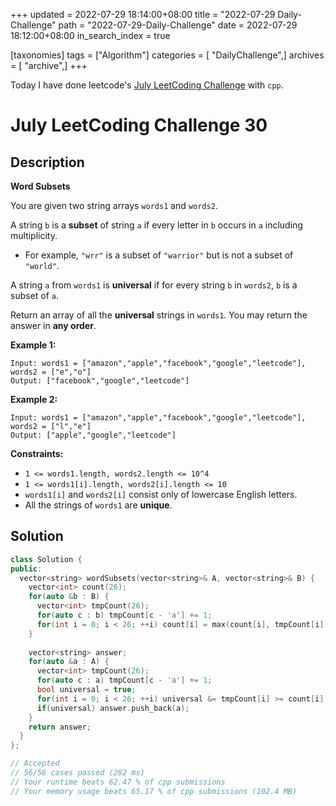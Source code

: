 +++
updated = 2022-07-29 18:14:00+08:00
title = "2022-07-29 Daily-Challenge"
path = "2022-07-29-Daily-Challenge"
date = 2022-07-29 18:12:00+08:00
in_search_index = true

[taxonomies]
tags = ["Algorithm"]
categories = [ "DailyChallenge",]
archives = [ "archive",]
+++

Today I have done leetcode's [July LeetCoding Challenge](https://leetcode.com/problems/word-subsets/) with `cpp`.

<!-- more -->

# July LeetCoding Challenge 30

## Description

**Word Subsets**

You are given two string arrays `words1` and `words2`.

A string `b` is a **subset** of string `a` if every letter in `b` occurs in `a` including multiplicity.

- For example, `"wrr"` is a subset of `"warrior"` but is not a subset of `"world"`.

A string `a` from `words1` is **universal** if for every string `b` in `words2`, `b` is a subset of `a`.

Return an array of all the **universal** strings in `words1`. You may return the answer in **any order**.

 

**Example 1:**

```
Input: words1 = ["amazon","apple","facebook","google","leetcode"], words2 = ["e","o"]
Output: ["facebook","google","leetcode"]
```

**Example 2:**

```
Input: words1 = ["amazon","apple","facebook","google","leetcode"], words2 = ["l","e"]
Output: ["apple","google","leetcode"]
```

 

**Constraints:**

- `1 <= words1.length, words2.length <= 10^4`
- `1 <= words1[i].length, words2[i].length <= 10`
- `words1[i]` and `words2[i]` consist only of lowercase English letters.
- All the strings of `words1` are **unique**.

## Solution

``` cpp
class Solution {
public:
  vector<string> wordSubsets(vector<string>& A, vector<string>& B) {
    vector<int> count(26);
    for(auto &b : B) {
      vector<int> tmpCount(26);
      for(auto c : b) tmpCount[c - 'a'] += 1;
      for(int i = 0; i < 26; ++i) count[i] = max(count[i], tmpCount[i]);
    }
    
    vector<string> answer;
    for(auto &a : A) {
      vector<int> tmpCount(26);
      for(auto c : a) tmpCount[c - 'a'] += 1;
      bool universal = true;
      for(int i = 0; i < 26; ++i) universal &= tmpCount[i] >= count[i];
      if(universal) answer.push_back(a);
    }
    return answer;
  }
};

// Accepted
// 56/56 cases passed (282 ms)
// Your runtime beats 62.47 % of cpp submissions
// Your memory usage beats 65.17 % of cpp submissions (102.4 MB)
```
